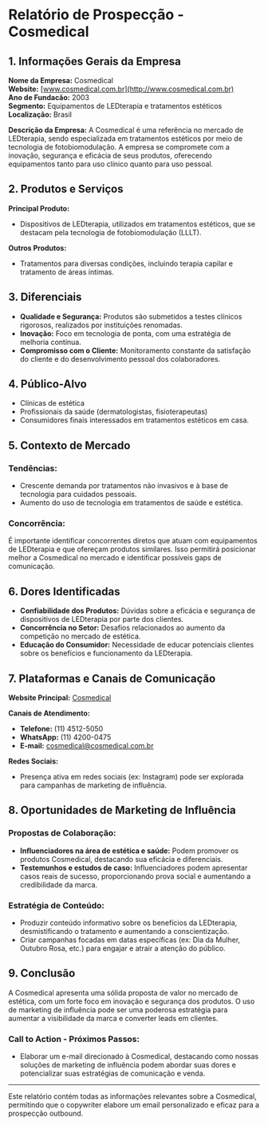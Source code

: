 # Relatório de Prospecção - Cosmedical

## 1. Informações Gerais da Empresa

**Nome da Empresa:** Cosmedical  
**Website:** [www.cosmedical.com.br](http://www.cosmedical.com.br)  
**Ano de Fundacão:** 2003  
**Segmento:** Equipamentos de LEDterapia e tratamentos estéticos  
**Localização:** Brasil  

**Descrição da Empresa:**
A Cosmedical é uma referência no mercado de LEDterapia, sendo especializada em tratamentos estéticos por meio de tecnologia de fotobiomodulação. A empresa se compromete com a inovação, segurança e eficácia de seus produtos, oferecendo equipamentos tanto para uso clínico quanto para uso pessoal.

## 2. Produtos e Serviços

**Principal Produto:** 
- Dispositivos de LEDterapia, utilizados em tratamentos estéticos, que se destacam pela tecnologia de fotobiomodulação (LLLT).

**Outros Produtos:**
- Tratamentos para diversas condições, incluindo terapia capilar e tratamento de áreas íntimas.

## 3. Diferenciais

- **Qualidade e Segurança:** Produtos são submetidos a testes clínicos rigorosos, realizados por instituições renomadas.
- **Inovação:** Foco em tecnologia de ponta, com uma estratégia de melhoria contínua.
- **Compromisso com o Cliente:** Monitoramento constante da satisfação do cliente e do desenvolvimento pessoal dos colaboradores.

## 4. Público-Alvo

- Clínicas de estética
- Profissionais da saúde (dermatologistas, fisioterapeutas)
- Consumidores finais interessados em tratamentos estéticos em casa.

## 5. Contexto de Mercado

### Tendências:

- Crescente demanda por tratamentos não invasivos e à base de tecnologia para cuidados pessoais.
- Aumento do uso de tecnologia em tratamentos de saúde e estética.

### Concorrência:
É importante identificar concorrentes diretos que atuam com equipamentos de LEDterapia e que ofereçam produtos similares. Isso permitirá posicionar melhor a Cosmedical no mercado e identificar possíveis gaps de comunicação.

## 6. Dores Identificadas

- **Confiabilidade dos Produtos:** Dúvidas sobre a eficácia e segurança de dispositivos de LEDterapia por parte dos clientes.
- **Concorrência no Setor:** Desafios relacionados ao aumento da competição no mercado de estética.
- **Educação do Consumidor:** Necessidade de educar potenciais clientes sobre os benefícios e funcionamento da LEDterapia.

## 7. Plataformas e Canais de Comunicação

**Website Principal:** [Cosmedical](http://www.cosmedical.com.br)

**Canais de Atendimento:**
- **Telefone:** (11) 4512-5050
- **WhatsApp:** (11) 4200-0475
- **E-mail:** cosmedical@cosmedical.com.br

**Redes Sociais:**
- Presença ativa em redes sociais (ex: Instagram) pode ser explorada para campanhas de marketing de influência.

## 8. Oportunidades de Marketing de Influência

### Propostas de Colaboração:
- **Influenciadores na área de estética e saúde:** Podem promover os produtos Cosmedical, destacando sua eficácia e diferenciais.
- **Testemunhos e estudos de caso:** Influenciadores podem apresentar casos reais de sucesso, proporcionando prova social e aumentando a credibilidade da marca.

### Estratégia de Conteúdo:
- Produzir conteúdo informativo sobre os benefícios da LEDterapia, desmistificando o tratamento e aumentando a conscientização.
- Criar campanhas focadas em datas específicas (ex: Dia da Mulher, Outubro Rosa, etc.) para engajar e atrair a atenção do público.

## 9. Conclusão

A Cosmedical apresenta uma sólida proposta de valor no mercado de estética, com um forte foco em inovação e segurança dos produtos. O uso de marketing de influência pode ser uma poderosa estratégia para aumentar a visibilidade da marca e converter leads em clientes. 

### Call to Action - Próximos Passos:
- Elaborar um e-mail direcionado à Cosmedical, destacando como nossas soluções de marketing de influência podem abordar suas dores e potencializar suas estratégias de comunicação e venda. 

---

Este relatório contém todas as informações relevantes sobre a Cosmedical, permitindo que o copywriter elabore um email personalizado e eficaz para a prospecção outbound.